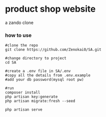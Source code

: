 # product shop website

a zando clone

### how to use

```
#clone the repo
git clone https://github.com/Zenokai0/SA.git

#change directory to project
cd SA

#create a .env file in SA/.env
#copy all the details from .env.example
#add your db password(mysql root pw)

#run
composer install
php artisan key:generate
php artisan migrate:fresh --seed

php artisan serve

```